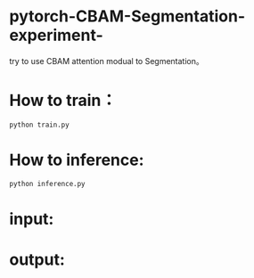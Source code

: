 # pytorch-CBAM-Segmentation-experiment-
try to use CBAM attention modual to Segmentation。

# How to train：
```
python train.py
```

# How to inference:
```
python inference.py
```

# input:


# output:
